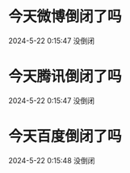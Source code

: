 # 今天微博倒闭了吗

2024-5-22 0:15:47 没倒闭

# 今天腾讯倒闭了吗

2024-5-22 0:15:47 没倒闭

# 今天百度倒闭了吗

2024-5-22 0:15:48 没倒闭

